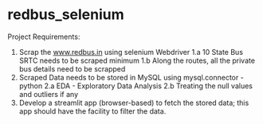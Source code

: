 # redbus_selenium

Project Requirements:

1. Scrap the www.redbus.in using selenium Webdriver
  1.a 10 State Bus SRTC needs to be scraped minimum
  1.b Along the routes, all the private bus details need to be scrapped
2. Scraped Data needs to be stored in MySQL using mysql.connector -python
  2.a EDA - Exploratory Data Analysis
  2.b Treating the null values and outliers if any
3. Develop a streamlit app (browser-based) to fetch the stored data; this app should have the facility to filter the data. 
